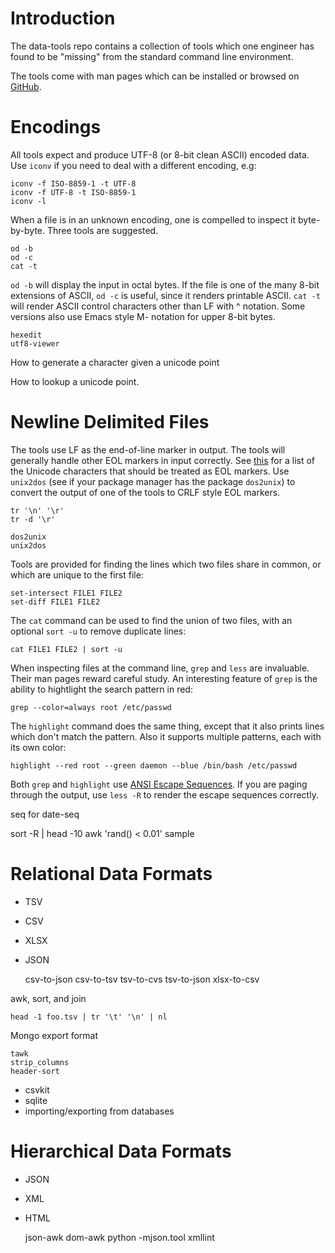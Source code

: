 # Introduction

The data-tools repo contains a collection of tools which one engineer has
found to be "missing" from the standard command line environment.

The tools come with man pages which can be installed or browsed on [GitHub](https://github.com/clarkgrubb/data-tools/tree/master/doc).

# Encodings

All tools expect and produce UTF-8 (or 8-bit clean ASCII) encoded data.  Use
`iconv` if you need to deal with a different encoding, e.g:

    iconv -f ISO-8859-1 -t UTF-8 
    iconv -f UTF-8 -t ISO-8859-1
    iconv -l

When a file is in an unknown encoding, one is compelled to inspect it byte-by-byte.
Three tools are suggested.

    od -b
    od -c
    cat -t
    
`od -b` will display the input in octal bytes.  If the file is one of the many 8-bit
extensions of ASCII, `od -c` is useful, since it renders printable ASCII.  `cat -t` will
render ASCII control characters other than LF with ^ notation.  Some versions also use
Emacs style M- notation for upper 8-bit bytes.

    hexedit
    utf8-viewer
   
 How to generate a character given a unicode point
 
 How to lookup a unicode point.

# Newline Delimited Files

The tools use LF as the end-of-line marker in output.  The tools will generally
handle other EOL markers in input correctly.  See [this](http://www.unicode.org/standard/reports/tr13/tr13-5.html)
for a list of the Unicode characters that should be treated as EOL markers.
Use `unix2dos` (see if your package manager has the package `dos2unix`) to convert the output of one of the tools to CRLF style EOL markers.

    tr '\n' '\r'
    tr -d '\r'
    
    dos2unix
    unix2dos
   
Tools are provided for finding the lines which two files share in common, or which are unique to the first file:

    set-intersect FILE1 FILE2
    set-diff FILE1 FILE2
    
The `cat` command can be used to find the union of two files, with an optional `sort -u` to remove duplicate lines:
    
    cat FILE1 FILE2 | sort -u

When inspecting files at the command line, `grep` and `less` are invaluable.  Their man pages reward careful study.
An interesting feature of `grep` is the ability to hightlight the search pattern in red:

    grep --color=always root /etc/passwd
    
The `highlight` command does the same thing, except that it also prints lines which don't match
the pattern.  Also it supports multiple patterns, each with its own color:
    
    highlight --red root --green daemon --blue /bin/bash /etc/passwd

Both `grep` and `highlight` use [ANSI Escape Sequences](http://www.ecma-international.org/publications/standards/Ecma-048.htm).
If you are paging through the output, use `less -R` to render the escape sequences correctly.

 seq
 for
 date-seq

 sort -R | head -10
 awk 'rand() < 0.01'
 sample

# Relational Data Formats

* TSV
* CSV
* XLSX
* JSON

    csv-to-json
    csv-to-tsv
    tsv-to-cvs
    tsv-to-json
    xlsx-to-csv

awk, sort, and join

    head -1 foo.tsv | tr '\t' '\n' | nl

Mongo export format

    tawk
    strip_columns
    header-sort

* csvkit
* sqlite
* importing/exporting from databases

# Hierarchical Data Formats

* JSON
* XML
* HTML
 
    json-awk
    dom-awk
    python -mjson.tool
    xmllint

